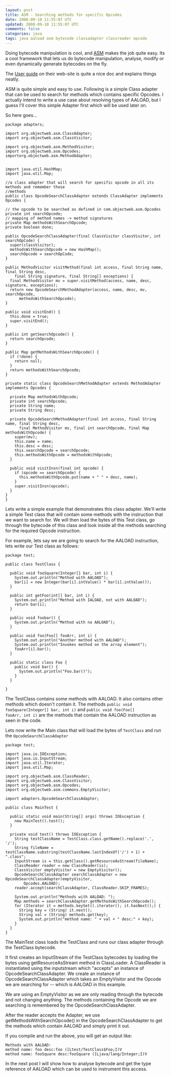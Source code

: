 ```yaml
---
layout: post
title: ASM - Searching methods for specific Opcodes
date: 2008-09-10 11:55:07 UTC
updated: 2008-09-10 11:55:07 UTC
comments: false
categories: java
tags: java aaload asm bytecode classadapter classreader opcode
---
```


Doing bytecode manipulation is cool, and [ASM](http://asm.objectweb.org/) makes the job quite easy. Its a cool 
framework that lets us do bytecode manipulation, analyse, modify or even dynamically generate bytecodes on the fly.

The [User guide]("http://download.forge.objectweb.org/asm/asm-guide.pdf) on their web-site is quite a nice doc and 
explains things neatly.

ASM is quite simple and easy to use. Following is a simple Class adapter that can be used to search for methods which
 contains specific Opcodes. I actually intend to write a use case about resolving types of AALOAD, 
 but I guess I'll cover this simple Adapter first which will be used later on.


So here goes...


    package adapters;
    
    import org.objectweb.asm.ClassAdapter;
    import org.objectweb.asm.ClassVisitor;
    
    import org.objectweb.asm.MethodVisitor;
    import org.objectweb.asm.Opcodes;
    importorg.objectweb.asm.MethodAdapter;
    
    
    import java.util.HashMap;
    import java.util.Map;
    
    //a class adapter that will search for specific opcode in all its methods and remember those
    //methods
    public class OpcodeSearchClassAdapter extends ClassAdapter implements Opcodes {
    
    // the opcode to be searched as defined in com.objectweb.asm.Opcodes
    private int searchOpcode;
    // mapping of method names -> method signatures
    private Map methodsWithSearchOpcode;
    private boolean done;
    
    public OpcodeSearchClassAdapter(final ClassVisitor classVisitor, int searchOpCode) {
      super(classVisitor);
      methodsWithSearchOpcode = new HashMap();
      searchOpcode = searchOpCode;
    }
    
    public MethodVisitor visitMethod(final int access, final String name, final String desc,
        final String signature, final String[] exceptions) {
      final MethodVisitor mv = super.visitMethod(access, name, desc, signature, exceptions);
      return new OpcodeSearchMethodAdapter(access, name, desc, mv, searchOpcode,
          methodsWithSearchOpcode);
    }
    
    public void visitEnd() {
      this.done = true;
      super.visitEnd();
    }
    
    public int getSearchOpcode() {
      return searchOpcode;
    }
    
    public Map getMethodsWithSearchOpcode() {
      if (!done) {
        return null;
      }
      return methodsWithSearchOpcode;
    }
    
    private static class OpcodeSearchMethodAdapter extends MethodAdapter implements Opcodes {
    
      private Map methodsWithOpcode;
      private int searchOpcode;
      private String name;
      private String desc;
    
      private OpcodeSearchMethodAdapter(final int access, final String name, final String desc,
          final MethodVisitor mv, final int searchOpcode, final Map methodsWithOpcode) {
        super(mv);
        this.name = name;
        this.desc = desc;
        this.searchOpcode = searchOpcode;
        this.methodsWithOpcode = methodsWithOpcode;
      }
    
      public void visitInsn(final int opcode) {
        if (opcode == searchOpcode) {
          this.methodsWithOpcode.put(name + " " + desc, name);
        }
        super.visitInsn(opcode);
      }
    }
    }



Lets write a simple example that demonstrates this class adapter. We'll write a simple Test class that will contain 
some methods with the instruction that we want to search for. We will then load the bytes of this Test class, 
go through the bytecode of this class and look inside all the methods searching for the required Opcode instruction.

For example, lets say we are going to search for the AALOAD instruction, lets write our Test class as follows:


    package test;
    
    public class TestClass {
    
      public void fooSquare(Integer[] bar, int i) {
        System.out.println("Method with AALOAD");
        bar[i] = new Integer(bar[i].intValue() * bar[i].intValue());
      }
    
      public int getFoo(int[] bar, int i) {
        System.out.println("Method with IALOAD, not with AALOAD");
        return bar[i];
      }
      
      public void foobar() {
        System.out.println("Method with no AALOAD");
      }
      
      public void foo(Foo[] fooArr, int i) {
        System.out.println("Another method with AALOAD");
        System.out.println("Invokes method on the array element");
        fooArr[i].bar();
      }
      
      public static class Foo {
        public void bar() {
          System.out.println("Foo.bar()");
        }
      }
    
    }


The TestClass contains some methods with AALOAD. It also contains other methods which doesn't contain it. The methods
<code>public void fooSquare(Integer[] bar, int i)</code> and <code>public void foo(Foo[] fooArr, int
    i)</code> are the methods that contain the AALOAD instruction as seen in the code.


Lets now write the Main class that will load the bytes of <code>TestClass</code> and run the 
<code>OpcodeSearchClassAdapter</code>


    package test;
    
    import java.io.IOException;
    import java.io.InputStream;
    import java.util.Iterator;
    import java.util.Map;
    
    import org.objectweb.asm.ClassReader;
    import org.objectweb.asm.ClassVisitor;
    import org.objectweb.asm.Opcodes;
    import org.objectweb.asm.commons.EmptyVisitor;
    
    import adapters.OpcodeSearchClassAdapter;
    
    public class MainTest {
    
      public static void main(String[] args) throws IOException {
        new MainTest().test();
      }
    
      private void test() throws IOException {
        String testClassName = TestClass.class.getName().replace('.', '/');
        String fileName = testClassName.substring(testClassName.lastIndexOf('/') + 1) + ".class";
        InputStream is = this.getClass().getResourceAsStream(fileName);
        ClassReader reader = new ClassReader(is);
        ClassVisitor emptyVisitor = new EmptyVisitor();
        OpcodeSearchClassAdapter searchClassAdapter = new OpcodeSearchClassAdapter(emptyVisitor,
            Opcodes.AALOAD);
        reader.accept(searchClassAdapter, ClassReader.SKIP_FRAMES);
    
        System.out.println("Methods with AALOAD: ");
        Map methods = searchClassAdapter.getMethodsWithSearchOpcode();
        for (Iterator it = methods.keySet().iterator(); it.hasNext();) {
          String key = (String) it.next();
          String val = (String) methods.get(key);
          System.out.println("method name: " + val + " desc:" + key);
        }
      }
    }


The MainTest class loads the TestClass and runs our class adapter through the TestClass bytecode.

It first creates an InputStream of the TestClass bytecodes by loading the bytes using getResourceAsStream method in 
ClassLoader. A ClassReader is instantiated using the inputstream which "accepts" an instance of 
OpcodeSearchClassAdapter. We create an instance of OpcodeSearchClassAdapter which takes an EmptyVisitor and the 
Opcode we are searching for -- which is AALOAD in this example.

We are using an EmptyVisitor as we are only reading through the bytecode and not changing anything. The methods 
containing the Opcode we are searching is remembered by the OpcodeSearchClassAdapter.

After the reader accepts the Adapter, we use getMethodsWithSearchOpcode() in the OpcodeSearchClassAdapter to get the 
methods which contain AALOAD and simply print it out.

If you compile and run the above, you will get an output like:


    Methods with AALOAD: 
    method name: foo desc:foo ([Ltest/TestClass$Foo;I)V
    method name: fooSquare desc:fooSquare ([Ljava/lang/Integer;I)V

In the next post I will show how to analyse bytecode and get the type reference of AALOAD which can be used to instrument this access.
